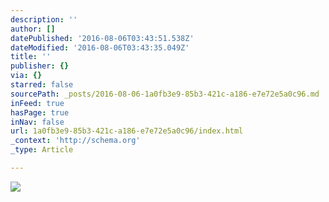 ```yaml
---
description: ''
author: []
datePublished: '2016-08-06T03:43:51.538Z'
dateModified: '2016-08-06T03:43:35.049Z'
title: ''
publisher: {}
via: {}
starred: false
sourcePath: _posts/2016-08-06-1a0fb3e9-85b3-421c-a186-e7e72e5a0c96.md
inFeed: true
hasPage: true
inNav: false
url: 1a0fb3e9-85b3-421c-a186-e7e72e5a0c96/index.html
_context: 'http://schema.org'
_type: Article

---
```

![](https://the-grid-user-content.s3-us-west-2.amazonaws.com/d17d4db4-9250-422c-ab65-6787f236cc51.jpg)